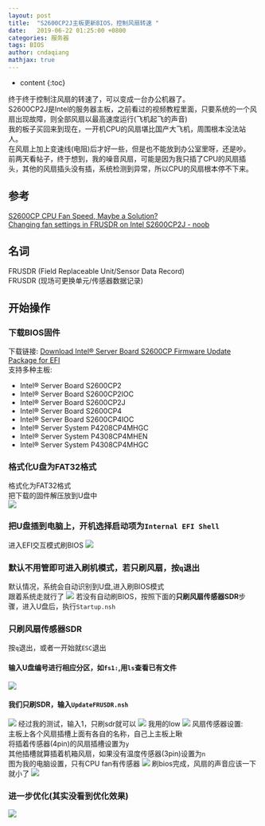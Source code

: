 ```yaml
---
layout: post
title:  "S2600CP2J主板更新BIOS，控制风扇转速 "
date:   2019-06-22 01:25:00 +0800
categories: 服务器
tags: BIOS
author: cndaqiang
mathjax: true
---
```

* content
{:toc}

终于终于控制注风扇的转速了，可以变成一台办公机器了。<br>
S2600CP2J是Intel的服务器主板，之前看过的视频教程里面，只要系统的一个风扇出现故障，则全部风扇以最高速度运行(飞机起飞的声音)<br>
我的板子买回来到现在，一开机CPU的风扇堪比国产大飞机，周围根本没法站人。<br>
在风扇上加上变速线(电阻)后才好一些，但是也不能放到办公室里呀，还是吵。<br>
前两天看帖子，终于想到，我的噪音风扇，可能是因为我只插了CPU的风扇插头，其他的风扇插头没有插，系统检测到异常，所以CPU的风扇根本停不下来。<br>






## 参考
[S2600CP CPU Fan Speed, Maybe a Solution?](https://forums.servethehome.com/index.php?threads/s2600cp-cpu-fan-speed-maybe-a-solution.13910/)<br>
[Changing fan settings in FRUSDR on Intel S2600CP2J - noob](https://forums.servethehome.com/index.php?threads/changing-fan-settings-in-frusdr-on-intel-s2600cp2j-noob.18348/)
## 名词
FRUSDR (Field Replaceable Unit/Sensor Data Record) <br>
FRUSDR (现场可更换单元/传感器数据记录)


## 开始操作
### 下载BIOS固件
下载链接: [Download Intel® Server Board S2600CP Firmware Update Package for EFI](https://downloadcenter.intel.com/download/26957/Intel-Server-Board-S2600CP-Firmware-Update-Package-for-EFI?product=56333)<br>
支持多种主板:
- Intel® Server Board S2600CP2
- Intel® Server Board S2600CP2IOC
- Intel® Server Board S2600CP2J
- Intel® Server Board S2600CP4
- Intel® Server Board S2600CP4IOC
- Intel® Server System P4208CP4MHGC
- Intel® Server System P4308CP4MHEN
- Intel® Server System P4308CP4MHGC

### 格式化U盘为FAT32格式
格式化为FAT32格式<br>
把下载的固件解压放到U盘中<br>
![](/uploads/2019/06/bios.jpg)

### 把U盘插到电脑上，开机选择启动项为`Internal EFI Shell`
进入EFI交互模式刷BIOS
![](/uploads/2019/06/efi.jpg)

### 默认不用管即可进入刷机模式，若只刷风扇，按`q`退出
默认情况，系统会自动识别到U盘,进入刷BIOS模式<br>
跟着系统走就行了
![](/uploads/2019/06/package.jpg)
若没有自动刷BIOS，按照下面的**只刷风扇传感器SDR**步骤，进入U盘后，执行`Startup.nsh`

### 只刷风扇传感器SDR
按`q`退出，或者一开始就`ESC`退出
#### 输入U盘编号进行相应分区，如`fs1:`,用`ls`查看已有文件
![](/uploads/2019/06/fs.jpg)
#### 我们只刷SDR，输入`UpdateFRUSDR.nsh`
![](/uploads/2019/06/fru.jpg)
经过我的测试，输入1，只刷sdr就可以
![](/uploads/2019/06/sdr.jpg)
我用的low
![](/uploads/2019/06/low.jpg)
风扇传感器设置:<br>
主板上各个风扇插槽上面有各自的名称，自己上主板上瞅<br>
将插着传感器(4pin)的风扇插槽设置为`y`<br>
其他插槽就算插着机箱风扇，如果没有温度传感器(3pin)设置为`n`<br>
图为我的电脑设置，只有CPU fan有传感器
![](/uploads/2019/06/fan.jpg)
刷bios完成，风扇的声音应该一下就小了
![](/uploads/2019/06/ok.jpg)

### 进一步优化(其实没看到优化效果)
![](/uploads/2019/06/biosfan.jpg)
